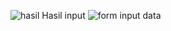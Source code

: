 ![hasil](https://github.com/user-attachments/assets/a8e5d96e-eff4-427f-bce5-818fc679f100)
Hasil input
![form](https://github.com/user-attachments/assets/463871c1-717d-4f95-8601-9ba0f9b11b5a)
input data
